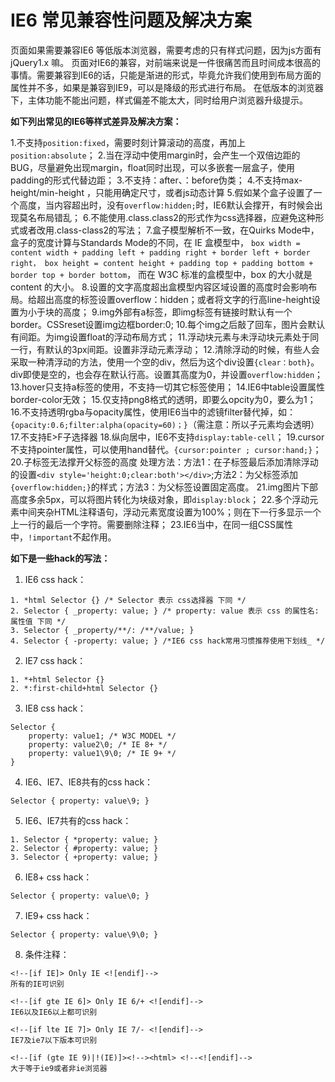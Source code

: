 # IE6 常见兼容性问题及解决方案

页面如果需要兼容IE6 等低版本浏览器，需要考虑的只有样式问题，因为js方面有 jQuery1.x 嘛。
页面对IE6的兼容，对前端来说是一件很痛苦而且时间成本很高的事情。需要兼容到IE6的话，只能是渐进的形式，毕竟允许我们使用到布局方面的属性并不多，如果是兼容到IE9，可以是降级的形式进行布局。
在低版本的浏览器下，主体功能不能出问题，样式偏差不能太大，同时给用户浏览器升级提示。

**如下列出常见的IE6等样式差异及解决方案：**

1.不支持`position:fixed`，需要时刻计算滚动的高度，再加上`position:absolute`；
2.当在浮动中使用margin时，会产生一个双倍边距的BUG，尽量避免出现margin，float同时出现，可以多嵌套一层盒子，使用padding的形式代替边距；
3.不支持：after、：before伪类；
4.不支持max-height/min-height ，只能用确定尺寸，或者js动态计算
5.假如某个盒子设置了一个高度，当内容超出时，没有`overflow:hidden;`时，IE6默认会撑开，有时候会出现莫名布局错乱；
6.不能使用.class.class2的形式作为css选择器，应避免这种形式或者改用.class-class2的写法；
7.盒子模型解析不一致，在Quirks Mode中，盒子的宽度计算与Standards Mode的不同，在 IE 盒模型中， `box width = content width + padding left + padding right + border left + border right， box height = content height + padding top + padding bottom + border top + border bottom`， 而在 W3C 标准的盒模型中，box 的大小就是content 的大小。 
8.设置的文字高度超出盒模型内容区域设置的高度时会影响布局。给超出高度的标签设置overflow：hidden；或者将文字的行高line-height设置为小于块的高度；
9.img外部有a标签，即img标签有链接时默认有一个border。CSSreset设置img边框border:0; 
10.每个img之后敲了回车，图片会默认有间距。为img设置float的浮动布局方式； 
11.浮动块元素与未浮动块元素处于同一行，有默认的3px间距。设置非浮动元素浮动；
12.清除浮动的时候，有些人会采取一种清浮动的方法，使用一个空的div，然后为这个div设置`{clear：both}`。div即使是空的，也会存在默认行高。设置其高度为0，并设置`overflow:hidden`；
13.hover只支持a标签的使用，不支持一切其它标签使用；
14.IE6中table设置属性border-color无效； 
15.仅支持png8格式的透明，即要么opcity为0，要么为1； 
16.不支持透明rgba与opacity属性，使用IE6当中的滤镜filter替代掉，如：`{opacity:0.6;filter:alpha(opacity=60)；}`（需注意：所以子元素均会透明）
17.不支持E>F子选择器
18.纵向居中，IE6不支持`display:table-cell`；
19.cursor不支持pointer属性，可以使用hand替代。`{cursor:pointer ; cursor:hand;}`； 
20.子标签无法撑开父标签的高度  处理方法：方法1：在子标签最后添加清除浮动的设置`<div style='height:0;clear:both'></div>`;方法2：为父标签添加`{overflow:hidden;}`的样式；方法3：为父标签设置固定高度。 
21.img图片下部高度多余5px，可以将图片转化为块级对象，即`display:block`；
22.多个浮动元素中间夹杂HTML注释语句，浮动元素宽度设置为100%；则在下一行多显示一个上一行的最后一个字符。需要删除注释；
23.IE6当中，在同一组CSS属性中，`!important`不起作用。

**如下是一些hack的写法：**

 1. IE6 css hack：
```
1. *html Selector {} /* Selector 表示 css选择器 下同 */ 
2. Selector { _property: value; } /* property: value 表示 css 的属性名: 属性值 下同 */ 
3. Selector { _property/**/: /**/value; } 
4. Selector { -property: value; } /*IE6 css hack常用习惯推荐使用下划线_ */ 
```
 2. IE7 css hack：
```
1. *+html Selector {} 
2. *:first-child+html Selector {} 
```
 3. IE8 css hack：
```
Selector { 
    property: value1; /* W3C MODEL */ 
    property: value2\0; /* IE 8+ */ 
    property: value1\9\0; /* IE 9+ */ 
} 
```
 4. IE6、IE7、IE8共有的css hack：
```
Selector { property: value\9; } 
```
 5. IE6、IE7共有的css hack：
```
1. Selector { *property: value; } 
2. Selector { #property: value; } 
3. Selector { +property: value; } 
```
 6. IE8+ css hack：
```
Selector { property: value\0; } 
```
 7. IE9+ css hack：
```
Selector { property: value\9\0; } 

```
 8. 条件注释：
```
<!--[if IE]> Only IE <![endif]-->
所有的IE可识别

<!--[if gte IE 6]> Only IE 6/+ <![endif]-->
IE6以及IE6以上都可识别

<!--[if lte IE 7]> Only IE 7/- <![endif]-->
IE7及ie7以下版本可识别 
 
<!--[if (gte IE 9)|!(IE)]><!--><html> <!--<![endif]--> 
大于等于ie9或者非ie浏览器 
```